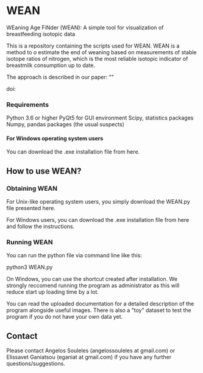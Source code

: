 # WEAN
WEaning Age FiNder (WEAN): A simple tool for visualization of breastfeeding isotopic data

This is a repository containing the scripts used for WEAN. WEAN is a method to o estimate the end of weaning based on measurements of stable isotope ratios of nitrogen, which is the most reliable isotopic indicator of breastmilk consumption up to date. 

The approach is described in our paper: ""

doi:

### Requirements

Python 3.6 or higher
PyQt5 for GUI environment
Scipy, statistics packages
Numpy, pandas packages (the usual suspects)

#### For Windows operating system users
You can download the .exe installation file from here.


## How to use WEAN?


### Obtaining WEAN

For Unix-like operating system users, you simply download the WEAN.py file presented here.

For Windows users, you can download the .exe installation file from here and follow the instructions.

### Running WEAN

You can run the python file via command line like this:

python3 WEAN.py

On Windows, you can use the shortcut created after installation. We strongly reccomend running the program as administrator as this will reduce start up loading time by a lot.


You can read the uploaded documentation for a detailed description of the program alongside useful images. There is also a "toy" dataset to test the program if you do not have your own data yet.

## Contact


Please contact Angelos Souleles (angelossouleles at gmail.com) or Elissavet Ganiatsou (eganiat at gmail.com) if you have any further questions/suggestions.
